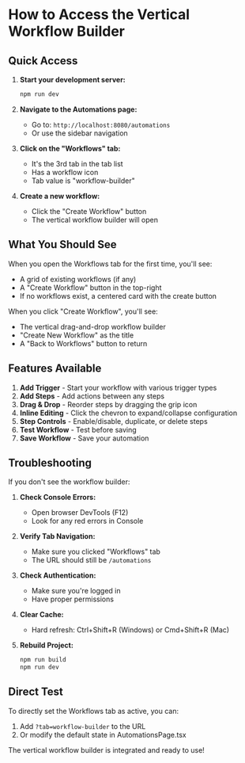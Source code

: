 # How to Access the Vertical Workflow Builder

## Quick Access

1. **Start your development server:**
   ```bash
   npm run dev
   ```

2. **Navigate to the Automations page:**
   - Go to: `http://localhost:8080/automations`
   - Or use the sidebar navigation

3. **Click on the "Workflows" tab:**
   - It's the 3rd tab in the tab list
   - Has a workflow icon
   - Tab value is "workflow-builder"

4. **Create a new workflow:**
   - Click the "Create Workflow" button
   - The vertical workflow builder will open

## What You Should See

When you open the Workflows tab for the first time, you'll see:
- A grid of existing workflows (if any)
- A "Create Workflow" button in the top-right
- If no workflows exist, a centered card with the create button

When you click "Create Workflow", you'll see:
- The vertical drag-and-drop workflow builder
- "Create New Workflow" as the title
- A "Back to Workflows" button to return

## Features Available

1. **Add Trigger** - Start your workflow with various trigger types
2. **Add Steps** - Add actions between any steps
3. **Drag & Drop** - Reorder steps by dragging the grip icon
4. **Inline Editing** - Click the chevron to expand/collapse configuration
5. **Step Controls** - Enable/disable, duplicate, or delete steps
6. **Test Workflow** - Test before saving
7. **Save Workflow** - Save your automation

## Troubleshooting

If you don't see the workflow builder:

1. **Check Console Errors:**
   - Open browser DevTools (F12)
   - Look for any red errors in Console

2. **Verify Tab Navigation:**
   - Make sure you clicked "Workflows" tab
   - The URL should still be `/automations`

3. **Check Authentication:**
   - Make sure you're logged in
   - Have proper permissions

4. **Clear Cache:**
   - Hard refresh: Ctrl+Shift+R (Windows) or Cmd+Shift+R (Mac)

5. **Rebuild Project:**
   ```bash
   npm run build
   npm run dev
   ```

## Direct Test

To directly set the Workflows tab as active, you can:
1. Add `?tab=workflow-builder` to the URL
2. Or modify the default state in AutomationsPage.tsx

The vertical workflow builder is integrated and ready to use!